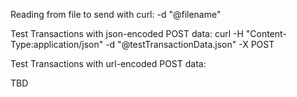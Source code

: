 Reading from file to send with curl: -d "@filename"

Test Transactions with json-encoded POST data:
curl -H "Content-Type:application/json" -d "@testTransactionData.json" -X POST <URL>

Test Transactions with url-encoded POST data:

TBD
